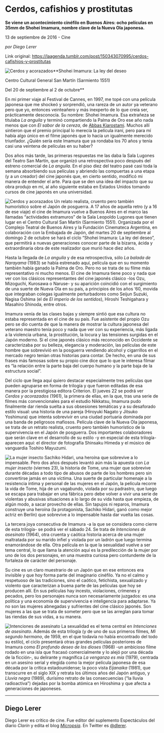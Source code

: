 # Cerdos, cafishios y prostitutas

**Se viene un acontecimiento cinéfilo en Buenos Aires: ocho películas en 35mm de Shohei Imamura, nombre clave de la Nueva Ola japonesa.**

13 de septiembre de 2016 - Cine

_por Diego Lerer_

Link original: https://laagenda.tumblr.com/post/150343070995/cerdos-cafishios-y-prostitutas

![Cerdos y acorazados](https://64.media.tumblr.com/924609bec8b8f88416933387706fac99/tumblr_inline_pjzvbf3D6x1t6q87u_500.jpg)**Shohei Imamura: La ley del deseo  

Centro Cultural General San Martín (Sarmiento 1551)  

Del 20 de septiembre al 2 de octubre**

En mi primer viaje al Festival de Cannes, en 1997, me topé con una película japonesa que me shockeó y sorprendió, una rareza de un autor ya veterano pero que yo, entonces veinteañero y más inexperto de lo que creía ser, prácticamente desconocía. Su nombre: Shohei Imamura. Esa extrañeza se titulaba *La anguila* y terminó compartiendo la Palma de Oro ese año nada menos que con *El sabor de la cereza*, de [Abbas Kiarostami](http://laagenda.buenosaires.gob.ar/post/147072914045/el-poeta-de-las-cosas). Muchos allí sintieron que el premio principal lo merecía la película iraní, pero para mí había algo único en el filme japonés que lo hacía un igualmente merecido triunfador. ¿Quién sería este Imamura que ya rondaba los 70 años y tenía casi una veintena de películas en su haber?

Dos años más tarde, las primeras respuestas me las daba la Sala Lugones del Teatro San Martín, que organizó una retrospectiva poco después del estreno comercial de *La anguila*. En el piso diez del teatro pasé casi toda la semana absorbiendo sus películas y abriendo las compuertas a una etapa (y a un creador) del cine japonés que, en cierto sentido, modificó mi manera de entender el arte. Para que se den una idea del impacto que su obra produjo en mí, al año siguiente estaba en Estados Unidos tomando cursos de cine japonés en una universidad.

![Cerdos y acorazados](https://64.media.tumblr.com/924609bec8b8f88416933387706fac99/tumblr_inline_pjzvbf3D6x1t6q87u_500.jpg) Un relato realista, cruento pero también humorístico sobre el Japón de posguerra. A 17 años de aquella retro (y a 16 de ese viaje) el cine de Imamura vuelve a Buenos Aires en el marco las llamadas “actividades extramuros” de la Sala Leopoldo Lugones que tienen lugar en el Centro Cultural San Martín (Sarmiento 1551). Organizada por el Complejo Teatral de Buenos Aires y la Fundación Cinemateca Argentina, en colaboración con la Embajada de Japón, del martes 20 de septiembre al domingo 2 de octubre se hará el ciclo “Shohei Imamura: La ley del deseo”, que permitirá a nuevas generaciones conocer parte de la bizarra, ácida y extraordinaria obra de este realizador que murió hace diez años.

Hasta la llegada de *La anguila* y de esa retrospectiva, sólo *La balada de Narayama* (1983) se había estrenado aquí, película que en su momento también había ganado la Palma de Oro. Pero no se trata de su filme más representativo ni mucho menos. El cine de Imamura tiene poco y nada que ver con los clásicos representantes del cine japonés clásico -los Ozu, Mizoguchi, Kurosawa o Naruse- y su aparición coincidió con el surgimiento de una suerte de Nueva Ola en su país, a principios de los años ‘60, movida que integraban colegas igualmente perturbadores como Seijun Suzuki, Nagisa Oshima (el de *El imperio de los sentidos*), Hiroshi Teshigahara y Masahiro Shinoda, entre otros.

Imamura venía de las clases bajas y siempre sintió que esa cultura no estaba representada en el cine de su país. Fue asistente del propio Ozu pero se dio cuenta de que la manera de mostrar la cultura japonesa del veterano maestro tenía poco y nada que ver con su experiencia, más ligada a la violencia urbana, la prostitución, la locura y las tensiones surgidas en el Japón moderno. Si el cine japonés clásico más reconocido en Occidente se caracterizaba por su belleza, elegancia y moderación, las películas de este hombre que sobrevivió en la posguerra vendiendo alcohol y cigarrillos en el mercado negro tenían otras historias para contar. De hecho, en una de sus frases más famosas sobre su propio cine dice que lo que le interesa filmar es “la relación entre la parte baja del cuerpo humano y la parte baja de la estructura social”.

Del ciclo que llega aquí quiero destacar especialmente tres películas que pueden agruparse en forma de trilogía y que fueron editadas de esa manera por la prestigiosa editora Criterion. El jueves 22 se podrá ver *Cerdos y acorazados* (1961), la primera de ellas, en la que, tras una serie de filmes más convencionales para el estudio Nikkatsu, Imamura pudo finalmente dar rienda suelta a sus obsesiones temáticas y a su desaforado estilo visual: una historia de una pareja (Hiroyuki Nagato y Jitsuko Yoshimura) que intenta sobrevivir en una ciudad portuaria dominada por una banda de peligrosos mafiosos. Película clave de la Nueva Ola japonesa, se trata de un retrato realista, cruento pero también humorístico de la supervivencia en el Japón de posguerra. Dos importantes colaboradores que serán clave en el desarrollo de su estilo -y en especial de esta trilogía- aparecen aquí: el director de fotografía Shinsaku Himeda y el músico de vanguardia Toshiro Mayuzumi.

![La mujer insecto](https://64.media.tumblr.com/e500d4ef526ca4edeeecceb3e7d7f9fd/tumblr_inline_pjzvbf2pxq1t6q87u_500.jpg) Sachiko Hidari, una heroína que sobrevive a lo impensable. Pero dos años después levantó aún más la apuesta con *La mujer insecto* (viernes 23), la historia de Tome, una mujer que sobrevive durante décadas a todo tipo de abusos de parte de los hombres pero sin convertirse jamás en una víctima. Una suerte de particular homenaje a la resistencia íntima y personal de las mujeres en el Japón, la película recorre la vida de Tome, hija de un vagabundo, violada por su padrastro, que luego se escapa para trabajar en una fábrica pero debe volver a vivir una serie de violentas y abusivas situaciones a lo largo de su vida hasta que empieza, de algún modo, a sacar provecho de ellas. Sin tapujos ni reparos, Imamura construye una heroína (la protagonista, Sachiko Hidari, ganó como mejor actriz en Berlín) que sobrevive a lo impensable hasta dar vuelta las cosas.

La tercera joya consecutiva de Imamura -a la que se considera como cierre de esta trilogía- se podrá ver el sábado 24. Se trata de *Intenciones de asesinato* (1964), otra cruenta y caótica historia acerca de una mujer maltratada por su marido infiel y violada por un ladrón que luego termina enamorándose de ella. Otra película en la que la sexualidad vuelve a ser tema central, lo que llama la atención aquí es la predilección de la mujer por uno de los dos personajes, en una muestra curiosa pero contundente de la fortaleza de carácter del personaje.

Su cine es un claro muestrario de un Japón que en ese entonces era invisible y que hoy forma parte del imaginario cinéfilo. Ya no el calmo y respetuoso de las tradiciones, sino el caótico, fetichista, sexualizado y violento que caracterizan a buena parte de las películas que hoy se producen allí. En sus películas hay incesto, violaciones, crímenes y pecados, pero los personajes nunca son necesariamente juzgados: es una política y una economía de supervivencia e inteligencia para adaptarse. Ya no son las mujeres abnegadas y sufrientes del cine clásico japonés. Son mujeres a las que se trata de someter pero que se las arreglan para tomar las riendas de sus vidas, a su manera.

![Intenciones de asesinato](https://64.media.tumblr.com/bcbf2876440b0559e869d4dd4402dc66/tumblr_inline_pjzvbgW3O31t6q87u_500.jpg) La sexualidad es el tema central en *Intenciones de asesinato*. Además de esta trilogía (y de uno de sus primeros filmes, *Mi segundo hermano*, de 1959, en el que todavía no había encontrado del todo su estilo), el ciclo presentará otras grandes películas posteriores de Imamura como *El profundo deseo de los dioses* (1968) -un ambicioso filme rodado en una isla que fracasó comercialmente y lo alejó por una década de la ficción-, su delirante y magnífica *La venganza es mía* (1979), centrada en un asesino serial y elegida como la mejor película japonesa de esa década por la crítica estadounidense; la poco vista *Eijanaika* (1981), que transcurre en el siglo XIX y retrata los últimos años del Japón antiguo, y *Lluvia negra* (1989), durísimo retrato de las consecuencias (“la lluvia radioactiva”) dejadas por la bomba atómica en Hiroshima y que afecta a generaciones de japoneses.

  




---

 Diego Lerer
------------

 Diego Lerer es crítico de cine. Fue editor del suplemento Espectáculos del diario *Clarín* y edita el blog *[Micropsia](http://micropsia.otroscines.com/)*. En Twitter es [@dlerer](https://twitter.com/dlerer).

